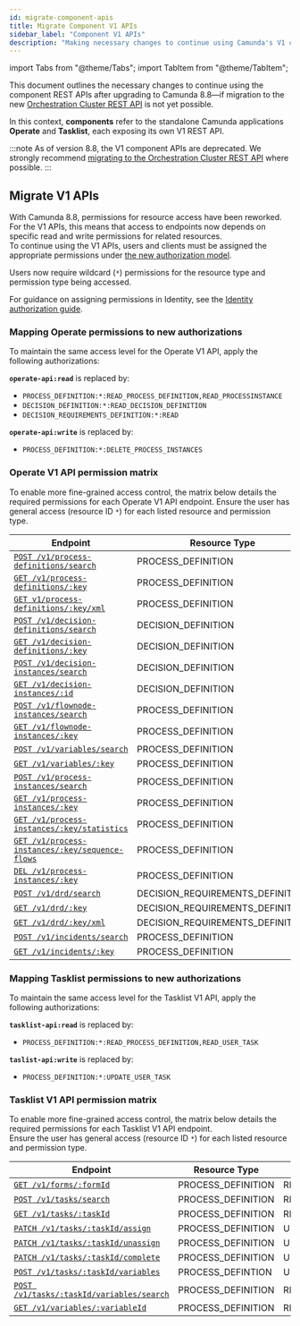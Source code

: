 ```yaml
---
id: migrate-component-apis
title: Migrate Component V1 APIs
sidebar_label: "Component V1 APIs"
description: "Making necessary changes to continue using Camunda's V1 component REST APIs."
---
```


import Tabs from "@theme/Tabs";
import TabItem from "@theme/TabItem";

This document outlines the necessary changes to continue using the component REST APIs after upgrading to Camunda 8.8—if migration to the new [Orchestration Cluster REST API](/apis-tools/orchestration-cluster-api-rest/orchestration-cluster-api-rest-overview.md) is not yet possible.

In this context, **components** refer to the standalone Camunda applications **Operate** and **Tasklist**, each exposing its own V1 REST API.

:::note
As of version 8.8, the V1 component APIs are deprecated. We strongly recommend [migrating to the Orchestration Cluster REST API](/apis-tools/migration-manuals/migrate-to-camunda-api.md) where possible.
:::

## Migrate V1 APIs

With Camunda 8.8, permissions for resource access have been reworked. For the V1 APIs, this means that access to endpoints now depends on specific read and write permissions for related resources.  
To continue using the V1 APIs, users and clients must be assigned the appropriate permissions under [the new authorization model](/components/concepts/access-control/authorizations.md).

Users now require wildcard (`*`) permissions for the resource type and permission type being accessed.

For guidance on assigning permissions in Identity, see the [Identity authorization guide](../../components/identity/authorization.md).

### Mapping Operate permissions to new authorizations

To maintain the same access level for the Operate V1 API, apply the following authorizations:

**`operate-api:read`** is replaced by:

- `PROCESS_DEFINITION:*:READ_PROCESS_DEFINITION,READ_PROCESSINSTANCE`
- `DECISION_DEFINITION:*:READ_DECISION_DEFINITION`
- `DECISION_REQUIREMENTS_DEFINITION:*:READ`

**`operate-api:write`** is replaced by:

- `PROCESS_DEFINITION:*:DELETE_PROCESS_INSTANCES`

### Operate V1 API permission matrix

To enable more fine-grained access control, the matrix below details the required permissions for each Operate V1 API endpoint.
Ensure the user has general access (resource ID `*`) for each listed resource and permission type.

| Endpoint                                                                                                       | Resource Type                    | Permission type          |
| -------------------------------------------------------------------------------------------------------------- | -------------------------------- | ------------------------ |
| [`POST /v1/process-definitions/search`](../operate-api/specifications/search-2.api.mdx)                        | PROCESS_DEFINITION               | READ_PROCESS_DEFINITION  |
| [`GET /v1/process-definitions/:key`](../operate-api/specifications/by-key-2.api.mdx)                           | PROCESS_DEFINITION               | READ_PROCESS_DEFINITION  |
| [`GET v1/process-definitions/:key/xml`](../operate-api/specifications/xml-by-key.api.mdx)                      | PROCESS_DEFINITION               | READ_PROCESS_DEFINITION  |
| [`POST /v1/decision-definitions/search`](../operate-api/specifications/search-7.api.mdx)                       | DECISION_DEFINITION              | READ_DECISION_DEFINITION |
| [`GET /v1/decision-definitions/:key`](../operate-api/specifications/by-key-6.api.mdx)                          | DECISION_DEFINITION              | READ_DECISION_DEFINITION |
| [`POST /v1/decision-instances/search`](../operate-api/specifications/search-6.api.mdx)                         | DECISION_DEFINITION              | READ_DECISION_INSTANCE   |
| [`GET /v1/decision-instances/:id`](../operate-api/specifications/by-id.api.mdx)                                | DECISION_DEFINITION              | READ_DECISION_INSTANCE   |
| [`POST /v1/flownode-instances/search`](../operate-api/specifications/search-4.api.mdx)                         | PROCESS_DEFINITION               | READ_PROCESS_INSTANCE    |
| [`GET /v1/flownode-instances/:key`](../operate-api/specifications/by-key-4.api.mdx)                            | PROCESS_DEFINITION               | READ_PROCESS_INSTANCE    |
| [`POST /v1/variables/search`](../operate-api/specifications/search.api.mdx)                                    | PROCESS_DEFINITION               | READ_PROCESS_INSTANCE    |
| [`GET /v1/variables/:key`](../operate-api/specifications/by-key.api.mdx)                                       | PROCESS_DEFINITION               | READ_PROCESS_INSTANCE    |
| [`POST /v1/process-instances/search`](../operate-api/specifications/search-1.api.mdx)                          | PROCESS_DEFINITION               | READ_PROCESS_INSTANCE    |
| [`GET /v1/process-instances/:key`](../operate-api/specifications/by-key-1.api.mdx)                             | PROCESS_DEFINITION               | READ_PROCESS_INSTANCE    |
| [`GET /v1/process-instances/:key/statistics`](../operate-api/specifications/get-statistics.api.mdx)            | PROCESS_DEFINITION               | READ_PROCESS_INSTANCE    |
| [`GET /v1/process-instances/:key/sequence-flows`](../operate-api/specifications/sequence-flows-by-key.api.mdx) | PROCESS_DEFINITION               | READ_PROCESS_INSTANCE    |
| [`DEL /v1/process-instances/:key`](../operate-api/specifications/delete.api.mdx)                               | PROCESS_DEFINITION               | DELETE_PROCESS_INSTANCE  |
| [`POST /v1/drd/search`](../operate-api/specifications/search-5.api.mdx)                                        | DECISION_REQUIREMENTS_DEFINITION | READ                     |
| [`GET /v1/drd/:key`](../operate-api/specifications/by-key-5.api.mdx)                                           | DECISION_REQUIREMENTS_DEFINITION | READ                     |
| [`GET /v1/drd/:key/xml`](../operate-api/specifications/xml-by-key-1.api.mdx)                                   | DECISION_REQUIREMENTS_DEFINITION | READ                     |
| [`POST /v1/incidents/search`](../operate-api/specifications/search-3.api.mdx)                                  | PROCESS_DEFINITION               | READ_PROCESS_INSTANCE    |
| [`GET /v1/incidents/:key`](../operate-api/specifications/by-key-3.api.mdx)                                     | PROCESS_DEFINITION               | READ_PROCESS_INSTANCE    |

### Mapping Tasklist permissions to new authorizations

To maintain the same access level for the Tasklist V1 API, apply the following authorizations:

**`tasklist-api:read`** is replaced by:

- `PROCESS_DEFINITION:*:READ_PROCESS_DEFINITION,READ_USER_TASK`

**`taslist-api:write`** is replaced by:

- `PROCESS_DEFINITION:*:UPDATE_USER_TASK`

### Tasklist V1 API permission matrix

To enable more fine-grained access control, the matrix below details the required permissions for each Tasklist V1 API endpoint.  
Ensure the user has general access (resource ID `*`) for each listed resource and permission type.

| Endpoint                                                                                                       | Resource Type      | Permission type  |
| -------------------------------------------------------------------------------------------------------------- | ------------------ | ---------------- |
| [`GET /v1/forms/:formId`](../tasklist-api-rest/specifications/get-form.api.mdx)                                | PROCESS_DEFINITION | READ_USER_TASK   |
| [`POST /v1/tasks/search`](../tasklist-api-rest/specifications/search-tasks.api.mdx)                            | PROCESS_DEFINITION | READ_USER_TASK   |
| [`GET /v1/tasks/:taskId`](../tasklist-api-rest/specifications/get-task-by-id.api.mdx)                          | PROCESS_DEFINITION | READ_USER_TASK   |
| [`PATCH /v1/tasks/:taskId/assign`](../tasklist-api-rest/specifications/assign-task.api.mdx)                    | PROCESS_DEFINITION | UPDATE_USER_TASK |
| [`PATCH /v1/tasks/:taskId/unassign`](../tasklist-api-rest/specifications/unassign-task.api.mdx)                | PROCESS_DEFINITION | UPDATE_USER_TASK |
| [`PATCH /v1/tasks/:taskId/complete`](../tasklist-api-rest/specifications/complete-task.api.mdx)                | PROCESS_DEFINITION | UPDATE_USER_TASK |
| [`POST /v1/tasks/:taskId/variables`](../tasklist-api-rest/specifications/save-draft-task-variables.api.mdx)    | PROCESS_DEFINTION  | UPDATE_USER_TASK |
| [`POST /v1/tasks/:taskId/variables/search`](../tasklist-api-rest/specifications/search-task-variables.api.mdx) | PROCESS_DEFINITION | READ_USER_TASK   |
| [`GET /v1/variables/:variableId`](../tasklist-api-rest/specifications/get-variable-by-id.api.mdx)              | PROCESS_DEFINITION | READ_USER_TASK   |
